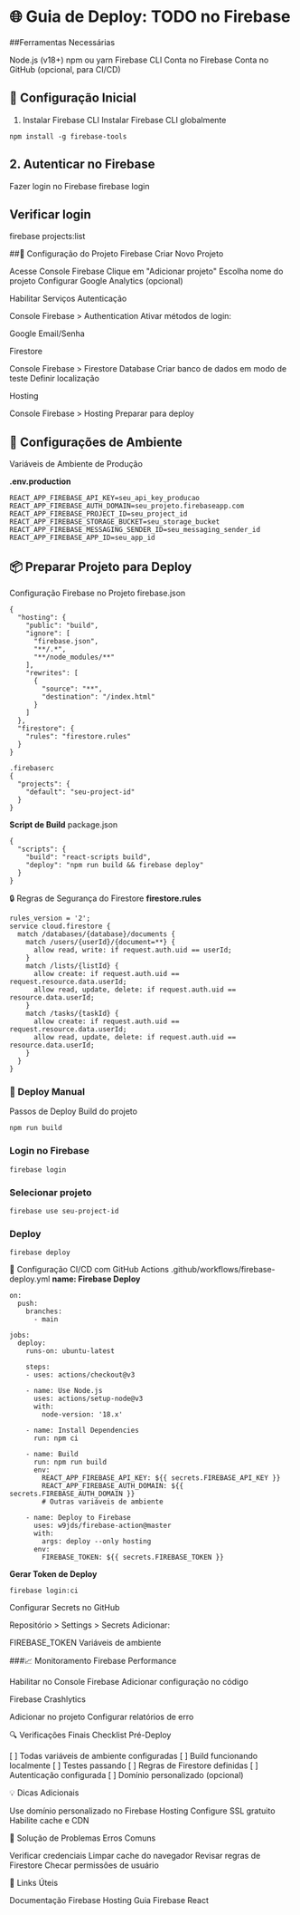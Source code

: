 # 🌐 Guia de Deploy: TODO no Firebase

##Ferramentas Necessárias

Node.js (v18+)
npm ou yarn
Firebase CLI
Conta no Firebase
Conta no GitHub (opcional, para CI/CD)

## 🔧 Configuração Inicial
1. Instalar Firebase CLI
Instalar Firebase CLI globalmente
```
npm install -g firebase-tools
```                  
                        
                    
                
## 2. Autenticar no Firebase
Fazer login no Firebase
firebase login

## Verificar login
firebase projects:list

                    
                        
                    
                
##🚀 Configuração do Projeto Firebase
Criar Novo Projeto

Acesse Console Firebase
Clique em "Adicionar projeto"
Escolha nome do projeto
Configurar Google Analytics (opcional)

Habilitar Serviços
Autenticação

Console Firebase > Authentication
Ativar métodos de login:

Google
Email/Senha


Firestore

Console Firebase > Firestore Database
Criar banco de dados em modo de teste
Definir localização

Hosting

Console Firebase > Hosting
Preparar para deploy

## 🔐 Configurações de Ambiente
Variáveis de Ambiente de Produção

**.env.production**

```
REACT_APP_FIREBASE_API_KEY=seu_api_key_producao
REACT_APP_FIREBASE_AUTH_DOMAIN=seu_projeto.firebaseapp.com
REACT_APP_FIREBASE_PROJECT_ID=seu_project_id
REACT_APP_FIREBASE_STORAGE_BUCKET=seu_storage_bucket
REACT_APP_FIREBASE_MESSAGING_SENDER_ID=seu_messaging_sender_id
REACT_APP_FIREBASE_APP_ID=seu_app_id
```
                    
## 📦 Preparar Projeto para Deploy
Configuração Firebase no Projeto
firebase.json
```
{
  "hosting": {
    "public": "build",
    "ignore": [
      "firebase.json",
      "**/.*",
      "**/node_modules/**"
    ],
    "rewrites": [
      {
        "source": "**",
        "destination": "/index.html"
      }
    ]
  },
  "firestore": {
    "rules": "firestore.rules"
  }
}
```
                    
                        
```    
.firebaserc
{
  "projects": {
    "default": "seu-project-id"
  }
}
```
                    
                        
                    
                
**Script de Build**
package.json

```
{
  "scripts": {
    "build": "react-scripts build",
    "deploy": "npm run build && firebase deploy"
  }
}
```
                    
                        
🔒 Regras de Segurança do Firestore
**firestore.rules**
```
rules_version = '2';
service cloud.firestore {
  match /databases/{database}/documents {
    match /users/{userId}/{document=**} {
      allow read, write: if request.auth.uid == userId;
    }
    match /lists/{listId} {
      allow create: if request.auth.uid == request.resource.data.userId;
      allow read, update, delete: if request.auth.uid == resource.data.userId;
    }
    match /tasks/{taskId} {
      allow create: if request.auth.uid == request.resource.data.userId;
      allow read, update, delete: if request.auth.uid == resource.data.userId;
    }
  }
}
```
                    
                  
                
### 🚢 Deploy Manual
Passos de Deploy
Build do projeto
```
npm run build
```

### Login no Firebase
```
firebase login
```

### Selecionar projeto
```
firebase use seu-project-id
```

### Deploy
```
firebase deploy
```
                    
                        
                    
                
🤖 Configuração CI/CD com GitHub Actions
.github/workflows/firebase-deploy.yml
**name: Firebase Deploy**

```
on:
  push:
    branches:
      - main

jobs:
  deploy:
    runs-on: ubuntu-latest
    
    steps:
    - uses: actions/checkout@v3
    
    - name: Use Node.js
      uses: actions/setup-node@v3
      with:
        node-version: '18.x'
    
    - name: Install Dependencies
      run: npm ci
    
    - name: Build
      run: npm run build
      env:
        REACT_APP_FIREBASE_API_KEY: ${{ secrets.FIREBASE_API_KEY }}
        REACT_APP_FIREBASE_AUTH_DOMAIN: ${{ secrets.FIREBASE_AUTH_DOMAIN }}
        # Outras variáveis de ambiente
    
    - name: Deploy to Firebase
      uses: w9jds/firebase-action@master
      with:
        args: deploy --only hosting
      env:
        FIREBASE_TOKEN: ${{ secrets.FIREBASE_TOKEN }}
```
                    
                        
                    
                
**Gerar Token de Deploy**
```
firebase login:ci
```
                    
                    
                
Configurar Secrets no GitHub

Repositório > Settings > Secrets
Adicionar:

FIREBASE_TOKEN
Variáveis de ambiente


###📈 Monitoramento
Firebase Performance

Habilitar no Console Firebase
Adicionar configuração no código

Firebase Crashlytics

Adicionar no projeto
Configurar relatórios de erro

🔍 Verificações Finais
Checklist Pré-Deploy

[ ] Todas variáveis de ambiente configuradas
[ ] Build funcionando localmente
[ ] Testes passando
[ ] Regras de Firestore definidas
[ ] Autenticação configurada
[ ] Domínio personalizado (opcional)

💡 Dicas Adicionais

Use domínio personalizado no Firebase Hosting
Configure SSL gratuito
Habilite cache e CDN

🚧 Solução de Problemas
Erros Comuns

Verificar credenciais
Limpar cache do navegador
Revisar regras de Firestore
Checar permissões de usuário

🔗 Links Úteis

Documentação Firebase Hosting
Guia Firebase React
